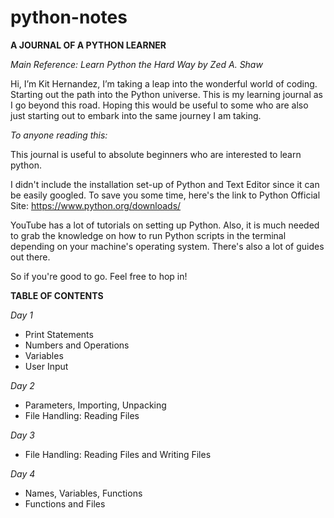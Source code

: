 # python-notes
__A JOURNAL OF A PYTHON LEARNER__

_Main Reference: Learn Python the Hard Way by Zed A. Shaw_

Hi, I’m Kit Hernandez, I’m taking a leap into the wonderful world of coding. Starting out 
the path into the Python universe. This is my learning journal as I go beyond this road. 
Hoping this would be useful to some who are also just starting out to embark into the same 
journey I am taking.

_To anyone reading this:_

This journal is useful to absolute beginners who are interested to learn python.

I didn't include the installation set-up of Python and Text Editor since it can be easily googled.
To save you some time, here's the link to Python Official Site: https://www.python.org/downloads/

YouTube has a lot of tutorials on setting up Python. Also, it is much needed to grab the knowledge
on how to run Python scripts in the terminal depending on your machine's operating system. There's 
also a lot of guides out there.

So if you're good to go. Feel free to hop in!

__TABLE OF CONTENTS__

_Day 1_ 
- Print Statements
- Numbers and Operations
- Variables
- User Input

_Day 2_
- Parameters, Importing, Unpacking
- File Handling: Reading Files

_Day 3_
- File Handling: Reading Files and Writing Files

_Day 4_
- Names, Variables, Functions
- Functions and Files


